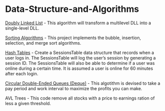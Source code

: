 # Data-Structure-and-Algorithms
[Doubly Linked List](https://github.com/AdityaManojMenon/Data-Structures-and-Algorithms/tree/main/Doubly%20Linked%20List) - This algorithm will transform a multilevel DLL into a single-level DLL.


[Sorting Algorithms](https://github.com/AdityaManojMenon/Data-Structures-and-Algorithms/tree/main/Sorting%20Algorithms) - This project implements the bubble, insertion, selection, and merge sort algorithms.


[Hash Tables](https://github.com/AdityaManojMenon/Data-Structures-and-Algorithms/tree/main/Hash%20Tables) - Create a SessionsTable data structure that records when a user logs in. The SessionsTable will log the user’s session by
generating a session ID. The SessionsTable will also be able to determine if a user was online during a certain time. It
is assumed a user is online for 60 minutes after each login.


[Circular Double-Ended Queues (Deque)](https://github.com/AdityaManojMenon/Data-Structures-and-Algorithms/tree/main/Deque) - This algotithm is devised to take a pay period and work interval to maximize the profits you can make.


AVL Trees - This code remove all stocks with a price to earnings ration of less a given threshold.
